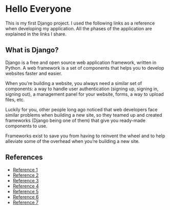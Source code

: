 # Hello Everyone
This is my first Django project. I used the following links as a reference when developing my application. All the phases of the application are explained in the links I share.

## What is Django?
Django is a free and open source web application framework, written in Python. A web framework is a set of components that helps you to develop websites faster and easier.

When you're building a website, you always need a similar set of components: a way to handle user authentication (signing up, signing in, signing out), a management panel for your website, forms, a way to upload files, etc.

Luckily for you, other people long ago noticed that web developers face similar problems when building a new site, so they teamed up and created frameworks (Django being one of them) that give you ready-made components to use.

Frameworks exist to save you from having to reinvent the wheel and to help alleviate some of the overhead when you’re building a new site.

## References

- [Reference 1](https://docs.djangoproject.com/en/2.2/intro/tutorial01/ "Reference 1")
- [Reference 2](https://docs.djangoproject.com/en/2.2/intro/tutorial02/ "Reference 2")
- [Reference 3](https://docs.djangoproject.com/en/2.2/intro/tutorial03/ "Reference 3")
- [Reference 4](https://docs.djangoproject.com/en/2.2/intro/tutorial04/ "Reference 4")
- [Reference 5](https://docs.djangoproject.com/en/2.2/intro/tutorial05/ "Reference 5")
- [Reference 6](https://docs.djangoproject.com/en/2.2/intro/tutorial06/ "Reference 6")
- [Reference 7](https://docs.djangoproject.com/en/2.2/intro/tutorial07/ "Reference 7")
